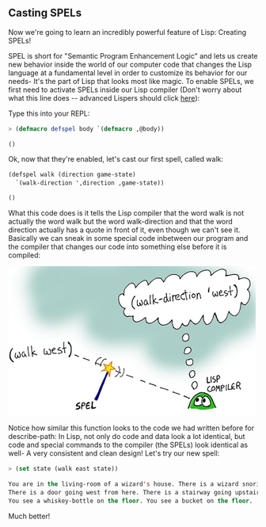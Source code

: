 ## Casting SPELs

Now we're going to learn an incredibly powerful feature of Lisp: Creating SPELs!

SPEL is short for "Semantic Program Enhancement Logic" and lets us create new behavior inside the world of our computer code that changes the Lisp language at a fundamental level in order to customize its behavior for our needs- It's the part of Lisp that looks most like magic. To enable SPELs, we first need to activate SPELs inside our Lisp compiler (Don't worry about what this line does -- advanced Lispers should click [here](../addendum/2-whyspels.md)):

Type this into your REPL:

```lisp
> (defmacro defspel body `(defmacro ,@body))
```
```
()
```

Ok, now that they're enabled, let's cast our first spell, called walk:


```lisp
(defspel walk (direction game-state)
  `(walk-direction ',direction ,game-state))
```
```lisp
()
```

What this code does is it tells the Lisp compiler that the word walk is not actually the word walk but the word walk-direction and that the word direction actually has a quote in front of it, even though we can't see it. Basically we can sneak in some special code inbetween our program and the compiler that changes our code into something else before it is compiled:

![](../images/spel_compile.jpg)


Notice how similar this function looks to the code we had written before for describe-path: In Lisp, not only do code and data look a lot identical, but code and special commands to the compiler (the SPELs) look identical as well- A very consistent and clean design! Let's try our new spell:

```lisp
> (set state (walk east state))
```
```lisp
You are in the living-room of a wizard's house. There is a wizard snoring loudly on the couch.
There is a door going west from here. There is a stairway going upstairs from here.
You see a whiskey-bottle on the floor. You see a bucket on the floor.
```

Much better!
